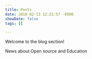 ```yaml
---
title: Posts
date: 2018-02-13 12:21:57 -0500
showDate: false
tags: []

---
```

Welcome to the blog section! 

News about Open source and Education